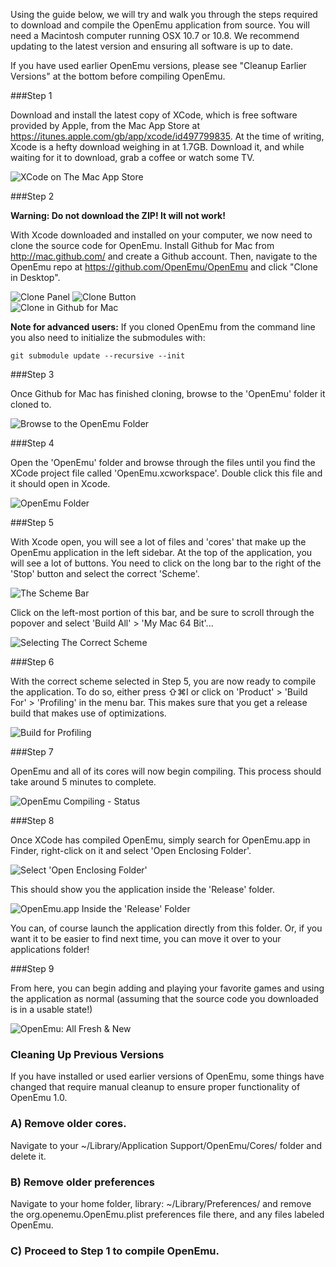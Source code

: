Using the guide below, we will try and walk you through the steps required to download and compile the OpenEmu application from source. You will need a Macintosh computer running OSX 10.7 or 10.8. We recommend updating to the latest version and ensuring all software is up to date.

If you have used earlier OpenEmu versions, please see "Cleanup Earlier Versions" at the bottom before compiling OpenEmu.

###Step 1

Download and install the latest copy of XCode, which is free software provided by Apple, from the Mac App Store at <https://itunes.apple.com/gb/app/xcode/id497799835>. At the time of writing, Xcode is a hefty download weighing in at 1.7GB. Download it, and while waiting for it to download, grab a coffee or watch some TV.

![XCode on The Mac App Store](http://i.imgur.com/1w9V4no.png)

###Step 2

**Warning: Do not download the ZIP! It will not work!**

With Xcode downloaded and installed on your computer, we now need to clone the source code for OpenEmu. 
Install Github for Mac from <http://mac.github.com/> and create a Github account. Then, navigate to the OpenEmu repo at <https://github.com/OpenEmu/OpenEmu> and click "Clone in Desktop".

![Clone Panel](http://i.imgur.com/ePKEDcp.png)
![Clone Button](http://i.imgur.com/d3mwhwW.png)
<br />
![Clone in Github for Mac](http://i.imgur.com/I6ObkRI.png)

**Note for advanced users:**
If you cloned OpenEmu from the command line you also need to initialize the submodules with: 
````
git submodule update --recursive --init
````

###Step 3

Once Github for Mac has finished cloning, browse to the 'OpenEmu' folder it cloned to.

![Browse to the OpenEmu Folder](http://i.imgur.com/Vu815wF.png)

###Step 4

Open the 'OpenEmu' folder and browse through the files until you find the XCode project file called 'OpenEmu.xcworkspace'. Double click this file and it should open in Xcode.

![OpenEmu Folder](http://i.imgur.com/pjtLaN7.png)

###Step 5

With Xcode open, you will see a lot of files and 'cores' that make up the OpenEmu application in the left sidebar. At the top of the application, you will see a lot of buttons. You need to click on the long bar to the right of the 'Stop' button and select the correct 'Scheme'.

![The Scheme Bar](http://i.imgur.com/64qjZJU.png)

Click on the left-most portion of this bar, and be sure to scroll through the popover and select 'Build All' > 'My Mac 64 Bit'...

![Selecting The Correct Scheme](http://i.imgur.com/nnlLkfu.png)

###Step 6

With the correct scheme selected in Step 5, you are now ready to compile the application. To do so, either press ⇧⌘I or click on 'Product' > 'Build For' > 'Profiling' in the menu bar. This makes sure that you get a release build that makes use of optimizations.

![Build for Profiling](http://f.cl.ly/items/1Z3G1G3X3E332Q0f0Q3T/profiling.png)

###Step 7

OpenEmu and all of its cores will now begin compiling. This process should take around 5 minutes to complete.

![OpenEmu Compiling - Status](http://i.imgur.com/j2LIMTg.png)

###Step 8

Once XCode has compiled OpenEmu, simply search for OpenEmu.app in Finder, right-click on it and select 'Open Enclosing Folder'.

![Select 'Open Enclosing Folder'](http://i.imgur.com/tgI8f6k.png)

This should show you the application inside the 'Release' folder.

![OpenEmu.app Inside the 'Release' Folder](http://i.imgur.com/mJAl02C.png)

You can, of course launch the application directly from this folder. Or, if you want it to be easier to find next time, you can move it over to your applications folder!

###Step 9

From here, you can begin adding and playing your favorite games and using the application as normal (assuming that the source code you downloaded is in a usable state!)

![OpenEmu: All Fresh & New](http://i.imgur.com/p2m4taZ.png)

### Cleaning Up Previous Versions

If you have installed or used earlier versions of OpenEmu, some things have changed that require manual cleanup to ensure proper functionality of OpenEmu 1.0.

### A) Remove older cores.

Navigate to your ~/Library/Application Support/OpenEmu/Cores/ folder and delete it.

### B) Remove older preferences

Navigate to your home folder, library: ~/Library/Preferences/ and remove the org.openemu.OpenEmu.plist preferences file there, and any files labeled OpenEmu.

### C) Proceed to Step 1 to compile OpenEmu.
